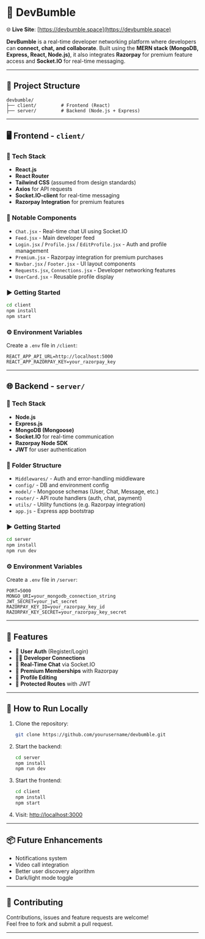 
# 🐝 DevBumble

🌐 **Live Site**: [https://devbumble.space](https://devbumble.space)

**DevBumble** is a real-time developer networking platform where developers can **connect, chat, and collaborate**. Built using the **MERN stack (MongoDB, Express, React, Node.js)**, it also integrates **Razorpay** for premium feature access and **Socket.IO** for real-time messaging.

---

## 📁 Project Structure

```
devbumble/
├── client/         # Frontend (React)
├── server/         # Backend (Node.js + Express)
```

---

## 🖥️ Frontend - `client/`

### 🔧 Tech Stack
- **React.js**
- **React Router**
- **Tailwind CSS** (assumed from design standards)
- **Axios** for API requests
- **Socket.IO-client** for real-time messaging
- **Razorpay Integration** for premium features

### 📁 Notable Components
- `Chat.jsx` - Real-time chat UI using Socket.IO
- `Feed.jsx` - Main developer feed
- `Login.jsx` / `Profile.jsx` / `EditProfile.jsx` - Auth and profile management
- `Premium.jsx` - Razorpay integration for premium purchases
- `Navbar.jsx` / `Footer.jsx` - UI layout components
- `Requests.jsx`, `Connections.jsx` - Developer networking features
- `UserCard.jsx` - Reusable profile display

### ▶️ Getting Started

```bash
cd client
npm install
npm start
```

### ⚙️ Environment Variables

Create a `.env` file in `/client`:

```env
REACT_APP_API_URL=http://localhost:5000
REACT_APP_RAZORPAY_KEY=your_razorpay_key
```

---

## 🌐 Backend - `server/`

### 🔧 Tech Stack
- **Node.js**
- **Express.js**
- **MongoDB (Mongoose)**
- **Socket.IO** for real-time communication
- **Razorpay Node SDK**
- **JWT** for user authentication

### 📁 Folder Structure

- `Middlewares/` - Auth and error-handling middleware
- `config/` - DB and environment config
- `model/` - Mongoose schemas (User, Chat, Message, etc.)
- `router/` - API route handlers (auth, chat, payment)
- `utils/` - Utility functions (e.g. Razorpay integration)
- `app.js` - Express app bootstrap

### ▶️ Getting Started

```bash
cd server
npm install
npm run dev
```

### ⚙️ Environment Variables

Create a `.env` file in `/server`:

```env
PORT=5000
MONGO_URI=your_mongodb_connection_string
JWT_SECRET=your_jwt_secret
RAZORPAY_KEY_ID=your_razorpay_key_id
RAZORPAY_KEY_SECRET=your_razorpay_key_secret
```

---

## 🔑 Features

- 👤 **User Auth** (Register/Login)
- 🧑‍💻 **Developer Connections**
- 💬 **Real-Time Chat** via Socket.IO
- 💎 **Premium Memberships** with Razorpay
- 📄 **Profile Editing**
- 🔐 **Protected Routes** with JWT

---

## 🚀 How to Run Locally

1. Clone the repository:
   ```bash
   git clone https://github.com/yourusername/devbumble.git
   ```

2. Start the backend:
   ```bash
   cd server
   npm install
   npm run dev
   ```

3. Start the frontend:
   ```bash
   cd client
   npm install
   npm start
   ```

4. Visit: [http://localhost:3000](http://localhost:3000)

---

## 📦 Future Enhancements

- Notifications system
- Video call integration
- Better user discovery algorithm
- Dark/light mode toggle

---

## 🤝 Contributing

Contributions, issues and feature requests are welcome!  
Feel free to fork and submit a pull request.

---

